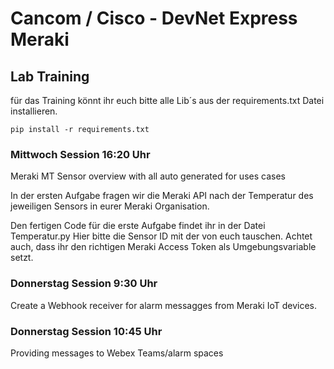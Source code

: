 # Cancom / Cisco - DevNet Express Meraki 
## Lab Training

für das Training könnt ihr euch bitte alle Lib´s aus der requirements.txt Datei installieren.

```
pip install -r requirements.txt

```

### Mittwoch Session 16:20 Uhr
Meraki MT Sensor overview with all auto generated for uses cases

In der ersten Aufgabe fragen wir die Meraki API nach der Temperatur des jeweiligen Sensors in eurer Meraki Organisation.

Den fertigen Code für die erste Aufgabe findet ihr in der Datei Temperatur.py
Hier bitte die Sensor ID mit der von euch tauschen. Achtet auch, dass ihr den richtigen Meraki Access Token als Umgebungsvariable setzt.

### Donnerstag Session 9:30 Uhr
Create a Webhook receiver for alarm messagges from Meraki IoT devices.

### Donnerstag Session 10:45 Uhr
Providing messages to Webex Teams/alarm spaces

